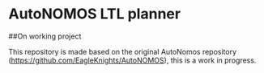 # AutoNOMOS LTL planner
##On working project

This repository is made based on the original AutoNomos repository (https://github.com/EagleKnights/AutoNOMOS), this is a work in progress.